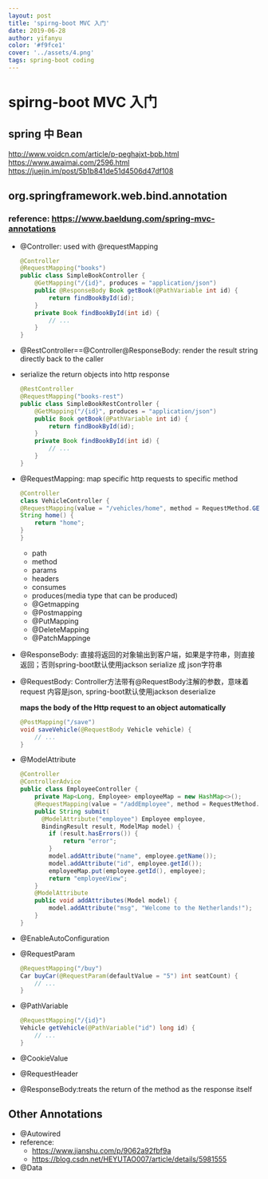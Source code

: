 ```yaml
---
layout: post
title: 'spirng-boot MVC 入门'
date: 2019-06-28
author: yifanyu
color: '#f9fce1'
cover: '../assets/4.png'
tags: spring-boot coding
---
```

# spirng-boot MVC 入门
## spring 中 Bean

http://www.voidcn.com/article/p-peghajxt-bpb.html
https://www.awaimai.com/2596.html
https://juejin.im/post/5b1b841de51d4506d47df108

## org.springframework.web.bind.annotation

### reference: https://www.baeldung.com/spring-mvc-annotations
- @Controller: used with @requestMapping

  ```java
  @Controller
  @RequestMapping("books")
  public class SimpleBookController {
      @GetMapping("/{id}", produces = "application/json")
      public @ResponseBody Book getBook(@PathVariable int id) {
          return findBookById(id);
      }
      private Book findBookById(int id) {
          // ...
      }
  }
  ```
- @RestController==@Controller@ResponseBody: render the result string directly back to the caller
- serialize the return objects into http response

  ```java
  @RestController
  @RequestMapping("books-rest")
  public class SimpleBookRestController {    
      @GetMapping("/{id}", produces = "application/json")
      public Book getBook(@PathVariable int id) {
          return findBookById(id);
      }
      private Book findBookById(int id) {
          // ...
      }
  }
  ```

- @RequestMapping: map specific http requests to specific method
  ```java
  @Controller
  class VehicleController {
  @RequestMapping(value = "/vehicles/home", method = RequestMethod.GET)
  String home() {
      return "home";
  }
  }
  ```
    - path
    - method
    - params
    - headers
    - consumes
    - produces(media type that can be produced)
	- @Getmapping
	- @Postmapping
	- @PutMapping
	- @DeleteMapping
	- @PatchMappinge
- @ResponseBody: 直接将返回的对象输出到客户端，如果是字符串，则直接返回；否则spring-boot默认使用jackson serialize 成 json字符串
- @RequestBody: Controller方法带有@RequestBody注解的参数，意味着request 内容是json, spring-boot默认使用jackson deserialize

    __maps the body of the Http request to an object automatically__
    ```java
    @PostMapping("/save")
    void saveVehicle(@RequestBody Vehicle vehicle) {
        // ...
    }
    ```




- @ModelAttribute
  ```java
  @Controller
  @ControllerAdvice
  public class EmployeeController {
      private Map<Long, Employee> employeeMap = new HashMap<>();
      @RequestMapping(value = "/addEmployee", method = RequestMethod.POST)
      public String submit(
        @ModelAttribute("employee") Employee employee,
        BindingResult result, ModelMap model) {
          if (result.hasErrors()) {
              return "error";
          }
          model.addAttribute("name", employee.getName());
          model.addAttribute("id", employee.getId());
          employeeMap.put(employee.getId(), employee);
          return "employeeView";
      }
      @ModelAttribute
      public void addAttributes(Model model) {
          model.addAttribute("msg", "Welcome to the Netherlands!");
      }
  }
  ```
- @EnableAutoConfiguration
- @RequestParam
  ```java
  @RequestMapping("/buy")
  Car buyCar(@RequestParam(defaultValue = "5") int seatCount) {
      // ...
  }
  ```
- @PathVariable
  ```java
  @RequestMapping("/{id}")
  Vehicle getVehicle(@PathVariable("id") long id) {
      // ...
  }
  ```
- @CookieValue
- @RequestHeader
- @ResponseBody:treats the return of the method as the response itself

## Other Annotations
- @Autowired
- reference:
    - https://www.jianshu.com/p/9062a92fbf9a
    - https://blog.csdn.net/HEYUTAO007/article/details/5981555
- @Data 
